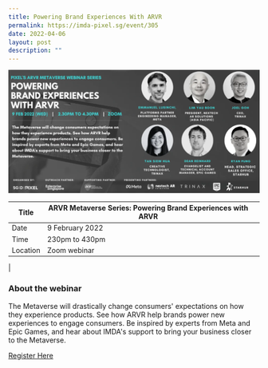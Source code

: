 ```yaml
---
title: Powering Brand Experiences With ARVR
permalink: https://imda-pixel.sg/event/305
date: 2022-04-06
layout: post
description: ""
---
```

![Alt text for image on Isomer site](/images/powering%20banner.png)

| Title | ARVR Metaverse Series: Powering Brand Experiences with ARVR | | 
| -------- | -------- | --------| 
| Date  | 9 February 2022  | 
| Time  | 230pm to 430pm  |
| Location  | Zoom webinar  |
|

### About the webinar 

The Metaverse will drastically change consumers' expectations on how they experience products. See how ARVR help brands power new experiences to engage consumers. Be inspired by experts from Meta and Epic Games, and hear about IMDA's support to bring your business closer to the Metaverse.

[Register Here](https://imda-pixel.sg/event/305)